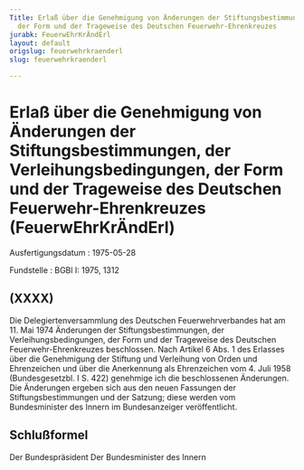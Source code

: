 ```yaml
---
Title: Erlaß über die Genehmigung von Änderungen der Stiftungsbestimmungen, der Verleihungsbedingungen,
  der Form und der Trageweise des Deutschen Feuerwehr-Ehrenkreuzes
jurabk: FeuerwEhrKrÄndErl
layout: default
origslug: feuerwehrkraenderl
slug: feuerwehrkraenderl

---
```


# Erlaß über die Genehmigung von Änderungen der Stiftungsbestimmungen, der Verleihungsbedingungen, der Form und der Trageweise des Deutschen Feuerwehr-Ehrenkreuzes (FeuerwEhrKrÄndErl)

Ausfertigungsdatum
:   1975-05-28

Fundstelle
:   BGBl I: 1975, 1312



## (XXXX)

Die Delegiertenversammlung des Deutschen Feuerwehrverbandes hat am 11.
Mai 1974 Änderungen der Stiftungsbestimmungen, der
Verleihungsbedingungen, der Form und der Trageweise des Deutschen
Feuerwehr-Ehrenkreuzes beschlossen.
Nach Artikel 6 Abs. 1 des Erlasses über die Genehmigung der Stiftung
und Verleihung von Orden und Ehrenzeichen und über die Anerkennung als
Ehrenzeichen vom 4. Juli 1958 (Bundesgesetzbl. I S. 422) genehmige ich
die beschlossenen Änderungen. Die Änderungen ergeben sich aus den
neuen Fassungen der Stiftungsbestimmungen und der Satzung; diese
werden vom Bundesminister des Innern im Bundesanzeiger veröffentlicht.


## Schlußformel

Der Bundespräsident
Der Bundesminister des Innern


